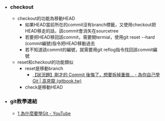 - ### checkout
	- checkout的功能為移動HEAD
		- 如果HEAD當前所在的commit沒有branch標籤，又使用checkout把HEAD移走的話，該commit會消失在sourcetree
		- 若要把HEAD移回該commit，需要開termial，使用git reset --hard (commit編號)指令把HEAD移動過去
		- 若不知道該commit的編號，就需要用git reflog指令找回該commit編號
	- reset和checkout的功能類似
		- reset是移動branch
			- [【狀況題】剛才的 Commit 後悔了，想要拆掉重做… - 為你自己學 Git | 高見龍 (gitbook.tw)](https://gitbook.tw/chapters/using-git/reset-commit)
		- check是移動HEAD
- ### git教學連結
	- [1 為什麼要學Git - YouTube](https://www.youtube.com/watch?v=PNEM7CH3ZAg&list=PLYrA-SsMvTPOZeB6DHvB0ewl3miMf-2tj&ab_channel=%E5%85%AD%E8%A7%92%E5%AD%B8%E9%99%A2)